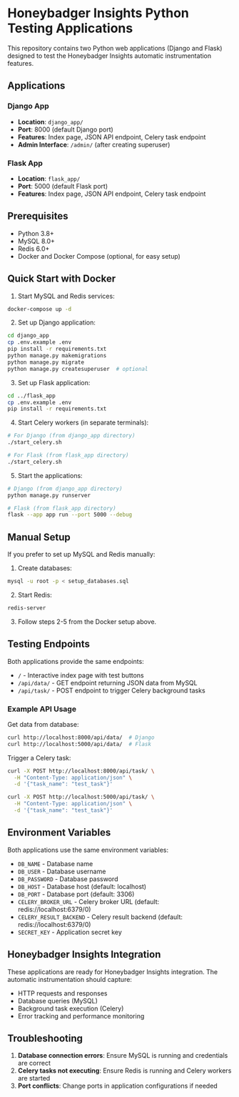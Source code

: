 # Honeybadger Insights Python Testing Applications

This repository contains two Python web applications (Django and Flask) designed to test the Honeybadger Insights automatic instrumentation features.

## Applications

### Django App
- **Location**: `django_app/`
- **Port**: 8000 (default Django port)
- **Features**: Index page, JSON API endpoint, Celery task endpoint
- **Admin Interface**: `/admin/` (after creating superuser)

### Flask App
- **Location**: `flask_app/`
- **Port**: 5000 (default Flask port)
- **Features**: Index page, JSON API endpoint, Celery task endpoint

## Prerequisites

- Python 3.8+
- MySQL 8.0+
- Redis 6.0+
- Docker and Docker Compose (optional, for easy setup)

## Quick Start with Docker

1. Start MySQL and Redis services:
```bash
docker-compose up -d
```

2. Set up Django application:
```bash
cd django_app
cp .env.example .env
pip install -r requirements.txt
python manage.py makemigrations
python manage.py migrate
python manage.py createsuperuser  # optional
```

3. Set up Flask application:
```bash
cd ../flask_app
cp .env.example .env
pip install -r requirements.txt
```

4. Start Celery workers (in separate terminals):
```bash
# For Django (from django_app directory)
./start_celery.sh

# For Flask (from flask_app directory)  
./start_celery.sh
```

5. Start the applications:
```bash
# Django (from django_app directory)
python manage.py runserver

# Flask (from flask_app directory)
flask --app app run --port 5000 --debug
```

## Manual Setup

If you prefer to set up MySQL and Redis manually:

1. Create databases:
```bash
mysql -u root -p < setup_databases.sql
```

2. Start Redis:
```bash
redis-server
```

3. Follow steps 2-5 from the Docker setup above.

## Testing Endpoints

Both applications provide the same endpoints:

- `/` - Interactive index page with test buttons
- `/api/data/` - GET endpoint returning JSON data from MySQL
- `/api/task/` - POST endpoint to trigger Celery background tasks

### Example API Usage

Get data from database:
```bash
curl http://localhost:8000/api/data/  # Django
curl http://localhost:5000/api/data/  # Flask
```

Trigger a Celery task:
```bash
curl -X POST http://localhost:8000/api/task/ \
  -H "Content-Type: application/json" \
  -d '{"task_name": "test_task"}'

curl -X POST http://localhost:5000/api/task/ \
  -H "Content-Type: application/json" \
  -d '{"task_name": "test_task"}'
```

## Environment Variables

Both applications use the same environment variables:

- `DB_NAME` - Database name
- `DB_USER` - Database username  
- `DB_PASSWORD` - Database password
- `DB_HOST` - Database host (default: localhost)
- `DB_PORT` - Database port (default: 3306)
- `CELERY_BROKER_URL` - Celery broker URL (default: redis://localhost:6379/0)
- `CELERY_RESULT_BACKEND` - Celery result backend (default: redis://localhost:6379/0)
- `SECRET_KEY` - Application secret key

## Honeybadger Insights Integration

These applications are ready for Honeybadger Insights integration. The automatic instrumentation should capture:

- HTTP requests and responses
- Database queries (MySQL)
- Background task execution (Celery)
- Error tracking and performance monitoring

## Troubleshooting

1. **Database connection errors**: Ensure MySQL is running and credentials are correct
2. **Celery tasks not executing**: Ensure Redis is running and Celery workers are started
3. **Port conflicts**: Change ports in application configurations if needed
